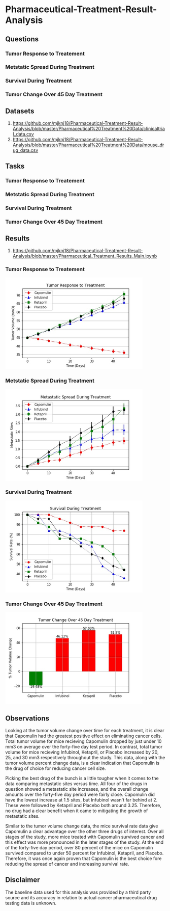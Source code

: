 # Pharmaceutical-Treatment-Result-Analysis



## Questions

### Tumor Response to Treatement



### Metstatic Spread During Treatment



### Survival During Treatment



### Tumor Change Over 45 Day Treatment



## Datasets

1. https://github.com/mjknj18/Pharmaceutical-Treatment-Result-Analysis/blob/master/Pharmaceutical%20Treatment%20Data/clinicaltrial_data.csv
2. https://github.com/mjknj18/Pharmaceutical-Treatment-Result-Analysis/blob/master/Pharmaceutical%20Treatment%20Data/mouse_drug_data.csv

## Tasks

### Tumor Response to Treatement



### Metstatic Spread During Treatment



### Survival During Treatment



### Tumor Change Over 45 Day Treatment



## Results

1. https://github.com/mjknj18/Pharmaceutical-Treatment-Result-Analysis/blob/master/Pharmaceutical_Treatment_Results_Main.ipynb

### Tumor Response to Treatement

<img src = https://github.com/mjknj18/Pharmaceutical-Treatment-Result-Analysis/blob/master/Images/Tumor_Response_to_Treatment.jpg>

### Metstatic Spread During Treatment

<img src = https://github.com/mjknj18/Pharmaceutical-Treatment-Result-Analysis/blob/master/Images/Metastatic_Spread_During_Treatment.jpg>

### Survival During Treatment

<img src = https://github.com/mjknj18/Pharmaceutical-Treatment-Result-Analysis/blob/master/Images/Survival_During_Treatment.jpg>

### Tumor Change Over 45 Day Treatment

<img src = https://github.com/mjknj18/Pharmaceutical-Treatment-Result-Analysis/blob/master/Images/Tumor_Change_Over_45_Day_Treatment.jpg>

## Observations

Looking at the tumor volume change over time for each treatment, it is clear that Capomulin had the greatest positive effect on eliminating cancer cells. Total tumor volume for mice recieving Capomulin dropped by just under 10 mm3 on average over the forty-five day test period. In contrast, total tumor volume for mice recieving Infubinol, Ketapril, or Placebo increased by 20, 25, and 30 mm3 respectively throughout the study. This data, along with the tumor volume percent change data, is a clear indication that Capomulin is the drug of choice for reducing cancer cell size.

Picking the best drug of the bunch is a little tougher when it comes to the data comparing metastatic sites versus time. All four of the drugs in question showed a metastatic site increases, and the overall change amounts over the forty-five day period were fairly close. Capomulin did have the lowest increase at 1.5 sites, but Infubinol wasn't far behind at 2. These were followed by Ketapril and Placebo both around 3.25. Therefore, no drug had a clear benefit when it came to mitigating the growth of metastatic sites.

Similar to the tumor volume change data, the mice survival rate data give Capomulin a clear advantage over the other three drugs of interest. Over all stages of the study, more mice treated with Capomulin survived cancer and this effect was more pronounced in the later stages of the study. At the end of the forty-five day period, over 80 percent of the mice on Capomulin survived compared to under 50 percent for Infubinol, Ketapril, and Placebo. Therefore, it was once again proven that Capomulin is the best choice fore reducing the spread of cancer and increasing survival rate.

## Disclaimer

The baseline data used for this analysis was provided by a third party source and its accuracy in relation to actual cancer pharmaceutical drug testing data is unknown.